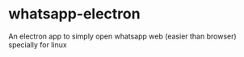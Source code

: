 # whatsapp-electron
An electron app to simply open whatsapp web (easier than browser) specially for linux
